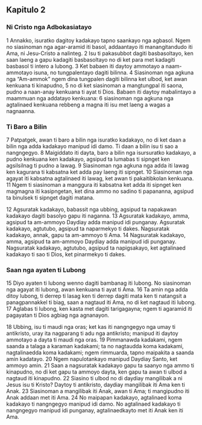 Kapitulo 2
----------

### Ni Cristo nga Adbokasiatayo

1 Annakko, isuratko dagitoy kadakayo tapno saankayo nga agbasol. Ngem no siasinoman nga agar-aramid iti basol, addaantayo iti manangitandudo iti Ama, ni Jesu-Cristo a nalinteg.
2 Isu ti pakasubbot dagiti basbasoltayo, ken saan laeng a gapu kadagiti basbasoltayo no di ket para met kadagiti basbasol ti intero a lubong.
3 Ket babaen iti daytoy ammotayo a naam-ammotayo isuna, no tungpalentayo dagiti bilinna.
4 Siasinoman nga agkuna nga “Am-ammok” ngem dina tungpalen dagiti bilinna ket ulbod, ket awan kenkuana ti kinapudno,
5 no di ket siasinoman a mangtungpal iti saona, pudno a naan-anay kenkuana ti ayat ti Dios. Babaen iti daytoy mabalintayo a maammuan nga addatayo kenkuana:
6 siasinoman nga agkuna nga agtalinaed kenkuana rebbeng a magna iti isu met laeng a wagas a nagnaanna.

### Ti Baro a Bilin

7 Patpatgek, awan ti baro a bilin nga isuratko kadakayo, no di ket daan a bilin nga adda kadakayo manipud idi damo. Ti daan a bilin isu ti sao a nangngegyo.
8 Maigiddato iti dayta, baro a bilin nga isursuratko kadakayo, a pudno kenkuana ken kadakayo, agsipud ta lumabas ti sipnget ken agsilsilnag ti pudno a lawag.
9 Siasinoman nga agkuna nga adda iti lawag ken kagurana ti kabsatna ket adda pay laeng iti sipnget.
10 Siasinoman nga agayat iti kabsatna agtalinaed iti lawag, ket awan ti pakaitibkolan kenkuana.
11 Ngem ti siasinoman a manggura iti kabsatna ket adda iti sipnget ken magmagna iti kasipngetan, ket dina ammo no sadino ti papananna, agsipud ta binulsek ti sipnget dagiti matana.

12 Agsuratak kadakayo, babassit nga ubbing, agsipud ta napakawan kadakayo dagiti basolyo gapu iti naganna.
13 Agsuratak kadakayo, amma, agsipud ta am-ammoyo Daydiay adda manipud idi punganay. Agsuratak kadakayo, agtutubo, agsipud ta naparmekyo ti dakes. Nagsuratak kadakayo, annak, gapu ta am-ammoyo ti Ama.
14 Nagsuratak kadakayo, amma, agsipud ta am-ammoyo Daydiay adda manipud idi punganay. Nagsuratak kadakayo, agtutubo, agsipud ta napigsakayo, ket agtalinaed kadakayo ti sao ti Dios, ket pinarmekyo ti dakes.

### Saan nga ayaten ti Lubong

15 Diyo ayaten ti lubong wenno dagiti bambanag iti lubong. No siasinoman nga agayat iti lubong, awan kenkuana ti ayat ti Ama.
16 Ta amin nga adda ditoy lubong, ti derrep ti lasag ken ti derrep dagiti mata ken ti natangsit a panagpannakkel ti biag, saan a nagtaud iti Ama, no di ket nagtaud iti lubong.
17 Aglabas ti lubong, ken kasta met dagiti tarigagayna; ngem ti agaramid iti pagayatan ti Dios agbiag nga agnanayon.

18 Ubbing, isu ti maudi nga oras; ket kas iti nangngegyo nga umay ti antikristo, uray ita nagparang ti adu nga antikristo; manipud iti daytoy ammotayo a dayta ti maudi nga oras.
19 Pimmanawda kadakami, ngem saanda a talaga a karaman kadakami; ta no nagtaudda koma kadakami, nagtalinaedda koma kadakami; ngem rimmuarda, tapno maipakita a saanda amin kadatayo.
20 Ngem napulotankayo manipud Daydiay Santo, ket ammoyo amin.
21 Saan a nagsuratak kadakayo gapu ta saanyo nga ammo ti kinapudno, no di ket gapu ta ammoyo dayta, ken gapu ta awan ti ulbod a nagtaud iti kinapudno.
22 Siasino ti ulbod no di daydiay mangilibak a ni Jesus isu ti Kristo? Daytoy ti antikristo, daydiay mangilibak iti Ama ken ti Anak.
23 Siasinoman a mangilibak iti Anak, awan ti Ama; ti mangipudno iti Anak addaan met iti Ama.
24 No maipapan kadakayo, agtalinaed koma kadakayo ti nangngegyo manipud idi damo. No agtalinaed kadakayo ti nangngegyo manipud idi punganay, agtalinaedkayto met iti Anak ken iti Ama.
